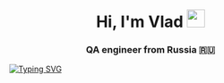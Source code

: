<h1 align="center">Hi, I'm Vlad 
<img src="https://github.com/blackcater/blackcater/raw/main/images/Hi.gif" height="32"/></h1>
<h3 align="center">QA engineer from Russia 🇷🇺</h3>

[![Typing SVG](https://readme-typing-svg.herokuapp.com?color=%2336BCF7&lines=I'm+studying+QA)](https://git.io/typing-svg)
